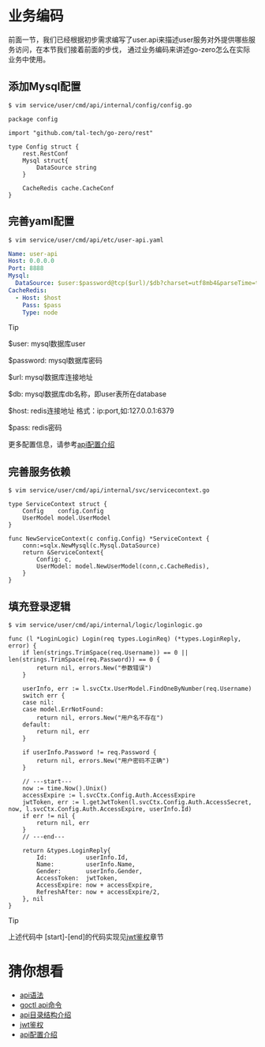 # 业务编码
前面一节，我们已经根据初步需求编写了user.api来描述user服务对外提供哪些服务访问，在本节我们接着前面的步伐，
通过业务编码来讲述go-zero怎么在实际业务中使用。

## 添加Mysql配置
``` shell
$ vim service/user/cmd/api/internal/config/config.go
```
```golang
package config

import "github.com/tal-tech/go-zero/rest"

type Config struct {
    rest.RestConf
    Mysql struct{
        DataSource string
    }
    
    CacheRedis cache.CacheConf
}
```

## 完善yaml配置
``` shell
$ vim service/user/cmd/api/etc/user-api.yaml
```
``` yaml
Name: user-api
Host: 0.0.0.0
Port: 8888
Mysql:
  DataSource: $user:$password@tcp($url)/$db?charset=utf8mb4&parseTime=true&loc=Asia%2FShanghai
CacheRedis:
  - Host: $host
    Pass: $pass
    Type: node
```

> [!TIP]
> $user: mysql数据库user
> 
> $password: mysql数据库密码
> 
> $url: mysql数据库连接地址
> 
> $db: mysql数据库db名称，即user表所在database
> 
> $host: redis连接地址 格式：ip:port,如:127.0.0.1:6379
> 
> $pass: redis密码
> 
> 更多配置信息，请参考[api配置介绍](api-config.md)

## 完善服务依赖
``` shell
$ vim service/user/cmd/api/internal/svc/servicecontext.go
```
``` golang
type ServiceContext struct {
    Config    config.Config
    UserModel model.UserModel
}

func NewServiceContext(c config.Config) *ServiceContext {
    conn:=sqlx.NewMysql(c.Mysql.DataSource)
    return &ServiceContext{
        Config: c,
        UserModel: model.NewUserModel(conn,c.CacheRedis),
    }
}
```
## 填充登录逻辑
``` shell
$ vim service/user/cmd/api/internal/logic/loginlogic.go
```

```golang
func (l *LoginLogic) Login(req types.LoginReq) (*types.LoginReply, error) {
    if len(strings.TrimSpace(req.Username)) == 0 || len(strings.TrimSpace(req.Password)) == 0 {
        return nil, errors.New("参数错误")
    }
    
    userInfo, err := l.svcCtx.UserModel.FindOneByNumber(req.Username)
    switch err {
    case nil:
    case model.ErrNotFound:
        return nil, errors.New("用户名不存在")
    default:
        return nil, err
    }
    
    if userInfo.Password != req.Password {
        return nil, errors.New("用户密码不正确")
    }
    
    // ---start---
    now := time.Now().Unix()
    accessExpire := l.svcCtx.Config.Auth.AccessExpire
    jwtToken, err := l.getJwtToken(l.svcCtx.Config.Auth.AccessSecret, now, l.svcCtx.Config.Auth.AccessExpire, userInfo.Id)
    if err != nil {
        return nil, err
    }
    // ---end---
    
    return &types.LoginReply{
        Id:           userInfo.Id,
        Name:         userInfo.Name,
        Gender:       userInfo.Gender,
        AccessToken:  jwtToken,
        AccessExpire: now + accessExpire,
        RefreshAfter: now + accessExpire/2,
    }, nil
}  
```
> [!TIP]
> 上述代码中 [start]-[end]的代码实现见[jwt鉴权](jwt.md)章节

# 猜你想看
* [api语法](api-grammar.md)
* [goctl api命令](goctl-api.md)
* [api目录结构介绍](api-dir.md)
* [jwt鉴权](jwt.md)
* [api配置介绍](api-config.md)